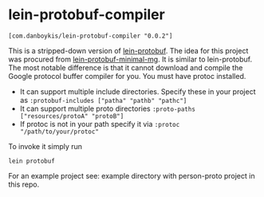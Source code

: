# lein-protobuf-compiler

```
[com.danboykis/lein-protobuf-compiler "0.0.2"]
```

This is a stripped-down version of [lein-protobuf](https://github.com/flatland/lein-protobuf).
The idea for this project was procured from [lein-protobuf-minimal-mg](https://github.com/markusgustavssonking/lein-protobuf-minimal-mg/).
It is similar to lein-protobuf. The most notable difference is that it cannot download and compile the
Google protocol buffer compiler for you. You must have protoc installed.

* It can support multiple include directories. Specify these in your project as `:protobuf-includes ["patha" "pathb" "pathc"]`
* It can support multiple proto directories `:proto-paths ["resources/protoA" "protoB"]`
* If protoc is not in your path specify it via `:protoc "/path/to/your/protoc"`
  
To invoke it simply run

```
lein protobuf
```

For an example project see: example directory with person-proto project in this repo.
